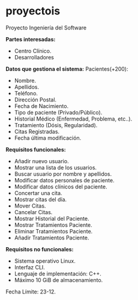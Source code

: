 # proyectois
Proyecto Ingeniería del Software

**Partes interesadas:** 
- Centro Clínico.
- Desarrolladores

**Datos que gestiona el sistema:**
Pacientes(+200):
- Nombre.
- Apellidos.
- Teléfono.
- Dirección Postal.
- Fecha de Nacimiento.
- Tipo de paciente (Privado/Público).
- Historial Médico (Enfermedad, Problema, etc..).
- Tratamiento (Dósis, Regularidad).
- Citas Registradas.
- Fecha última modificación.


**Requisitos funcionales:**
- Añadir nuevo usuario.
- Mostrar una lista de los usuarios.
- Buscar usuario por nombre y apellidos.
- Modificar datos personales de paciente.
- Modificar datos clínicos del paciente.
- Concertar una cita.
- Mostrar citas del día.
- Mover Citas.
- Cancelar Citas.
- Mostrar Historial del Paciente.
- Mostrar Tratamientos Paciente.
- Eliminar Tratamientos Paciente.
- Añadir Tratamientos Paciente.



**Requisitos no funcionales:**
- Sistema operativo Linux.
- Interfaz CLI.
- Lenguaje de implementación: C++.
- Máximo 10 GiB de almacenamiento.


Fecha Límite: 23-12.









